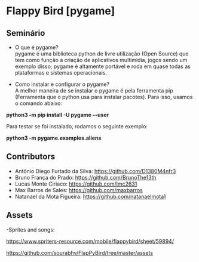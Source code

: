 # Flappy Bird [pygame]

## Seminário

- O que é pygame?  
pygame é uma biblioteca python de livre utilização (Open Source) que tem como função a criação de aplicativos multimidia, jogos sendo um exemplo disso; pygame é altamente portável e roda em quase todas as plataformas e sistemas operacionais.

- Como instalar e configurar o pygame?  
A melhor maneira de se instalar o pygame é pela ferramenta pip (Ferramenta que o python usa para instalar pacotes). Para isso, usamos o comando abaixo:  

**python3 -m pip install -U pygame --user**  

Para testar se foi instalado, rodamos o seguinte exemplo:  

**python3 -m pygame.examples.aliens**  


## Contributors

- Antônio Diego Furtado da Silva: https://github.com/D1380M4nfr3
- Bruno França do Prado: https://github.com/BrunoThe13th
- Lucas Monte Ciriaco: https://github.com/lmc2631
- Max Barros de Sales: https://github.com/maxbarros
- Natanael da Mota Figueira: https://github.com/natanaelmota1

## Assets

-Sprites and songs:

https://www.spriters-resource.com/mobile/flappybird/sheet/59894/

https://github.com/sourabhv/FlapPyBird/tree/master/assets
